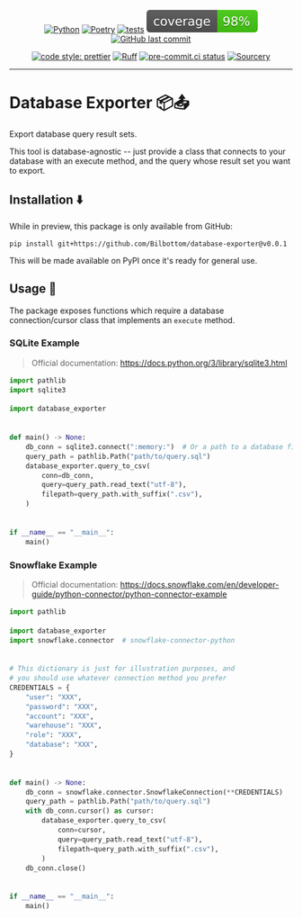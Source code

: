 <div align="center">

[![Python](https://img.shields.io/badge/Python-3.11+-blue.svg)](https://www.python.org/downloads/release/python-3110/)
[![Poetry](https://img.shields.io/endpoint?url=https://python-poetry.org/badge/v0.json)](https://python-poetry.org/)
[![tests](https://github.com/Bilbottom/database-exporter/actions/workflows/tests.yaml/badge.svg)](https://github.com/Bilbottom/database-exporter/actions/workflows/tests.yaml)
[![coverage](coverage.svg)](https://github.com/dbrgn/coverage-badge)
[![GitHub last commit](https://img.shields.io/github/last-commit/Bilbottom/database-exporter)](https://shields.io/badges/git-hub-last-commit)

[![code style: prettier](https://img.shields.io/badge/code_style-prettier-ff69b4.svg?style=flat-square)](https://github.com/prettier/prettier)
[![Ruff](https://img.shields.io/endpoint?url=https://raw.githubusercontent.com/astral-sh/ruff/main/assets/badge/v2.json)](https://github.com/astral-sh/ruff)
[![pre-commit.ci status](https://results.pre-commit.ci/badge/github/Bilbottom/database-exporter/main.svg)](https://results.pre-commit.ci/latest/github/Bilbottom/database-exporter/main)
[![Sourcery](https://img.shields.io/badge/Sourcery-enabled-brightgreen)](https://sourcery.ai)

</div>

---

# Database Exporter 📦📤

Export database query result sets.

This tool is database-agnostic -- just provide a class that connects to your database with an execute method, and the query whose result set you want to export.

## Installation ⬇️

While in preview, this package is only available from GitHub:

```
pip install git+https://github.com/Bilbottom/database-exporter@v0.0.1
```

This will be made available on PyPI once it's ready for general use.

## Usage 📖

The package exposes functions which require a database connection/cursor class that implements an `execute` method.

### SQLite Example

> Official documentation: https://docs.python.org/3/library/sqlite3.html

```python
import pathlib
import sqlite3

import database_exporter


def main() -> None:
    db_conn = sqlite3.connect(":memory:")  # Or a path to a database file
    query_path = pathlib.Path("path/to/query.sql")
    database_exporter.query_to_csv(
        conn=db_conn,
        query=query_path.read_text("utf-8"),
        filepath=query_path.with_suffix(".csv"),
    )


if __name__ == "__main__":
    main()
```

### Snowflake Example

> Official documentation: https://docs.snowflake.com/en/developer-guide/python-connector/python-connector-example

```python
import pathlib

import database_exporter
import snowflake.connector  # snowflake-connector-python


# This dictionary is just for illustration purposes, and
# you should use whatever connection method you prefer
CREDENTIALS = {
    "user": "XXX",
    "password": "XXX",
    "account": "XXX",
    "warehouse": "XXX",
    "role": "XXX",
    "database": "XXX",
}


def main() -> None:
    db_conn = snowflake.connector.SnowflakeConnection(**CREDENTIALS)
    query_path = pathlib.Path("path/to/query.sql")
    with db_conn.cursor() as cursor:
        database_exporter.query_to_csv(
            conn=cursor,
            query=query_path.read_text("utf-8"),
            filepath=query_path.with_suffix(".csv"),
        )
    db_conn.close()


if __name__ == "__main__":
    main()
```
